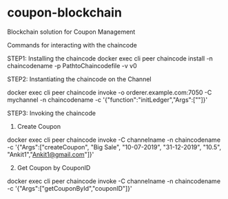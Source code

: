 # coupon-blockchain
Blockchain solution for Coupon Management

Commands for interacting with the chaincode

STEP1: Installing the chaincode
docker exec cli peer chaincode install -n chaincodename -p PathtoChaincodefile -v v0

STEP2: Instantiating the chaincode on the Channel

docker exec cli peer chaincode invoke -o orderer.example.com:7050 -C mychannel -n chaincodename -c '{"function":"initLedger","Args":[""]}'

STEP3: Invoking the chaincode

1. Create Coupon

 docker exec cli peer chaincode invoke -C channelname -n chaincodename -c '{"Args":["createCoupon", "Big Sale", "10-07-2019", "31-12-2019", "10.5", "Ankit1","Ankit1@gmail.com"]}'

2. Get Coupon by CouponID

docker exec cli peer chaincode invoke -C channelname -n chaincodename -c '{"Args":["getCouponById","couponID"]}'
